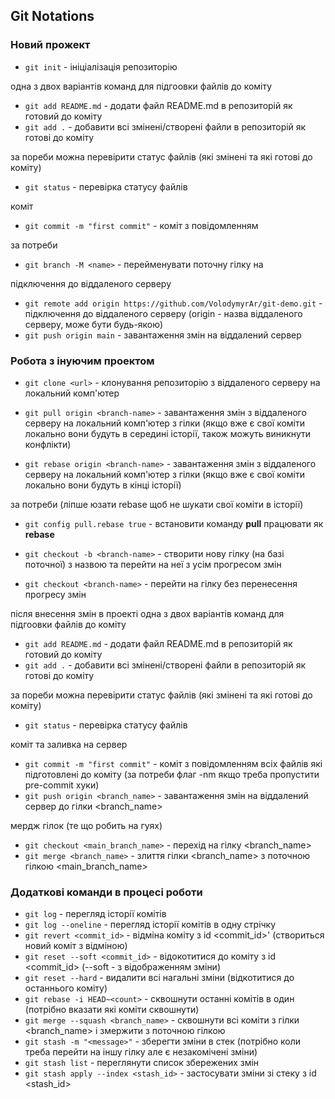 ## Git Notations

### Новий прожект
- `git init` - ініціалізація репозиторію

одна з двох варіантів команд для підгоовки файлів до коміту
- `git add README.md` - додати файл README.md в репозиторій як готовий до коміту
- `git add .` - добавити всі змінені/створені файли в репозиторій як готові до коміту

за пореби можна перевірити статус файлів (які змінені та які готові до коміту)
- `git status` - перевірка статусу файлів

коміт
- `git commit -m "first commit"` - коміт з повідомленням

за потреби
- `git branch -M <name>` - перейменувати поточну гілку на <name>

підключення до віддаленого серверу
- `git remote add origin https://github.com/VolodymyrAr/git-demo.git` - підключення до віддаленого серверу (origin - назва віддаленого серверу, може бути будь-якою)
- `git push origin main` - завантаження змін на віддалений сервер


### Робота з інуючим проектом
- `git clone <url>` - клонування репозиторію з віддаленого серверу на локальний комп'ютер
- `git pull origin <branch-name>` - завантаження змін з віддаленого серверу на локальний комп'ютер з гілки <branch-name>
  (якщо вже є свої коміти локально вони будуть в середині історії, також можуть виникнути конфлікти)

- `git rebase origin <branch-name>` - завантаження змін з віддаленого серверу на локальний комп'ютер з гілки <branch-name>
  (якщо вже є свої коміти локально вони будуть в кінці історії)

за потреби (ліпше юзати rebase щоб не шукати свої коміти в історії) 
- `git config pull.rebase true` - встановити команду **pull** працювати як **rebase**

- `git checkout -b <branch-name>` - створити нову гілку (на базі поточної) з назвою <branch-name> та перейти на неї з усім прогресом змін
- `git checkout <branch-name>` - перейти на гілку <branch-name> без перенесення прогресу змін

після внесення змін в проекті
одна з двох варіантів команд для підгоовки файлів до коміту
- `git add README.md` - додати файл README.md в репозиторій як готовий до коміту
- `git add .` - добавити всі змінені/створені файли в репозиторій як готові до коміту

за пореби можна перевірити статус файлів (які змінені та які готові до коміту)
- `git status` - перевірка статусу файлів

коміт та заливка на сервер
- `git commit -m "first commit"` - коміт з повідомленням всіх файлів які підготовлені до коміту (за потреби флаг -nm якщо треба пропустити pre-commit хуки)
- `git push origin <branch_name>` - завантаження змін на віддалений сервер до гілки <branch_name>

мердж гілок (те що робить на гуях)
- `git checkout <main_branch_name>` - перехід на гілку <branch_name>
- `git merge <branch_name>` - злиття гілки <branch_name> з поточною гілкою <main_branch_name>


### Додаткові команди в процесі роботи
- `git log` - перегляд історії комітів
- `git log --oneline` - перегляд історії комітів в одну стрічку
- `git revert <commit_id>` - відміна коміту з id <commit_id>' (створиться новий коміт з відміною)
- `git reset --soft <commit_id>` - відокотитися до коміту з id <commit_id> (--soft - з відображенням зміни)
- `git reset --hard` - видалити всі нагальні зміни (відкотитися до останнього коміту)
- `git rebase -i HEAD~<count>` - сквошнути останні <count> комітів в один (потрібно вказати які коміти сквошнути)
- `git merge --squash <branch_name>` - сквошнути всі коміти з гілки <branch_name> і змержити з поточною гілкою
- `git stash -m "<message>"` - зберегти зміни в стек (потрібно коли треба перейти на іншу гілку але є незакомічені зміни)
- `git stash list` - переглянути список збережених змін
- `git stash apply --index <stash_id>` - застосувати зміни зі стеку з id <stash_id>
